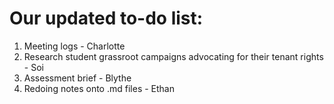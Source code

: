 # Our updated to-do list:
1. Meeting logs - Charlotte
2. Research student grassroot campaigns advocating for their tenant rights - Soi
3. Assessment brief - Blythe
4. Redoing notes onto .md files - Ethan
   
